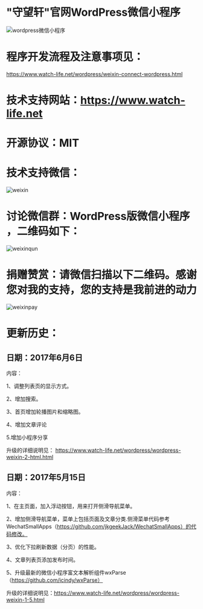 # "守望轩"官网WordPress微信小程序

![wordpress微信小程序](https://www.watch-life.net/images/2017/06/wordpress-wexin-app-2.png) 


# 程序开发流程及注意事项见：

https://www.watch-life.net/wordpress/weixin-connect-wordpress.html

# 技术支持网站：https://www.watch-life.net

# 开源协议：MIT

# 技术支持微信：

![weixin](https://www.watch-life.net/images/iamxjbweixin.jpg) 

# 讨论微信群：WordPress版微信小程序 ，二维码如下：

![weixinqun](https://www.watch-life.net/images/2017/05/weixi-nwordpress.png) 


# 捐赠赞赏：请微信扫描以下二维码。感谢您对我的支持，您的支持是我前进的动力

![weixinpay](https://www.watch-life.net/images/2017/06/weixinpay150150.png) 



# 更新历史：

## 日期：2017年6月6日

内容：

1、调整列表页的显示方式。

2、增加搜索。

3、首页增加轮播图片和缩略图。

4、增加文章评论

5.增加小程序分享

升级的详细说明见： https://www.watch-life.net/wordpress/wordpress-weixin-2-html.html


## 日期：2017年5月15日

内容：

1、在主页面，加入浮动按钮，用来打开侧滑导航菜单。

2、增加侧滑导航菜单，菜单上包括页面及文章分类.侧滑菜单代码参考WechatSmallApps（https://github.com/jkgeekJack/WechatSmallApps）的代码修改。

3、优化下拉刷新数据（分页）的性能。

4、文章列表页添加发布时间。

5、升级最新的微信小程序富文本解析组件wxParse（https://github.com/icindy/wxParse）

升级的详细说明见：https://www.watch-life.net/wordpress/wordpress-weixin-1-5.html

